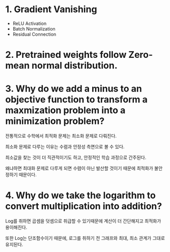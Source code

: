 # 1. Gradient Vanishing

- ReLU Activation
- Batch Normalization
- Residual Connection

# 2. Pretrained weights follow Zero-mean normal distribution.

# 3. Why do we add a minus to an objective function to transform a maxmization problem into a minimization problem?

전통적으로 수학에서 최적화 문제는 최소화 문제로 다뤄진다.

최소화 문제로 다루는 이유는 수렴과 안정성 측면으로 볼 수 있다.

최소값을 찾는 것이 더 직관적이기도 하고, 안정적인 학습 과정으로 간주된다.

왜냐하면 최대화 문제로 다루게 되면 수렴이 아닌 발산할 것이기 때문에 최적화가 불안정하기 때문이다. 


# 4. Why do we take the logarithm to convert multiplication into addition?

Log를 취하면 곱셈을 덧셈으로 취급할 수 있기때문에 계산이 더 간단해지고 최적화가 용이해진다.

또한 Log는 단조함수이기 때문에, 로그를 취하기 전 그래프와 최대, 최소 관계가 그대로 유지된다.